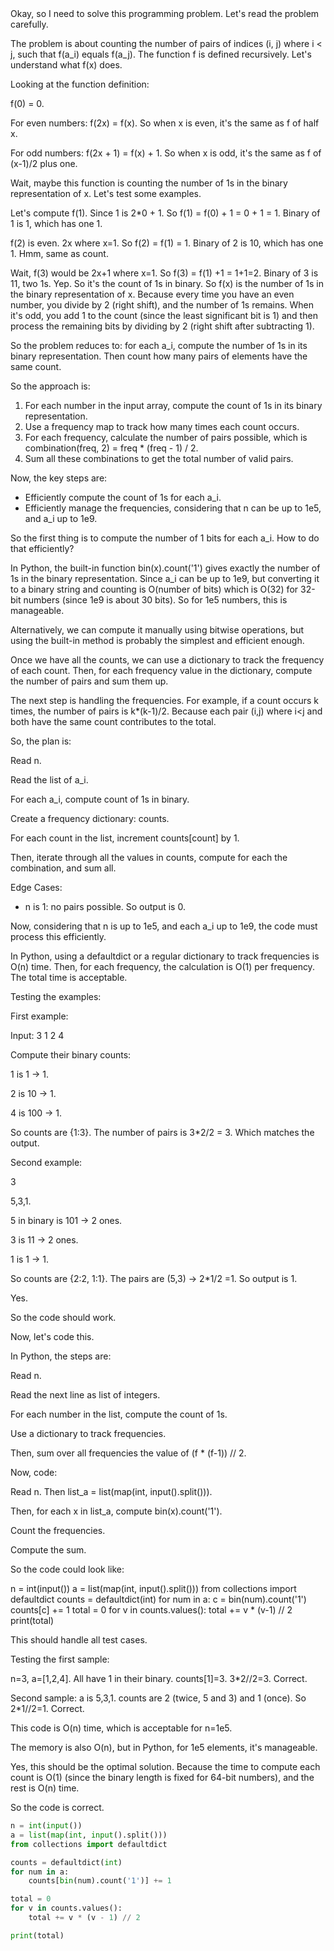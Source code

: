 <think>
Okay, so I need to solve this programming problem. Let's read the problem carefully.

The problem is about counting the number of pairs of indices (i, j) where i < j, such that f(a_i) equals f(a_j). The function f is defined recursively. Let's understand what f(x) does.

Looking at the function definition:

f(0) = 0.

For even numbers: f(2x) = f(x). So when x is even, it's the same as f of half x.

For odd numbers: f(2x + 1) = f(x) + 1. So when x is odd, it's the same as f of (x-1)/2 plus one.

Wait, maybe this function is counting the number of 1s in the binary representation of x. Let's test some examples.

Let's compute f(1). Since 1 is 2*0 + 1. So f(1) = f(0) + 1 = 0 + 1 = 1. Binary of 1 is 1, which has one 1.

f(2) is even. 2x where x=1. So f(2) = f(1) = 1. Binary of 2 is 10, which has one 1. Hmm, same as count.

Wait, f(3) would be 2x+1 where x=1. So f(3) = f(1) +1 = 1+1=2. Binary of 3 is 11, two 1s. Yep. So it's the count of 1s in binary. So f(x) is the number of 1s in the binary representation of x. Because every time you have an even number, you divide by 2 (right shift), and the number of 1s remains. When it's odd, you add 1 to the count (since the least significant bit is 1) and then process the remaining bits by dividing by 2 (right shift after subtracting 1).

So the problem reduces to: for each a_i, compute the number of 1s in its binary representation. Then count how many pairs of elements have the same count.

So the approach is:

1. For each number in the input array, compute the count of 1s in its binary representation.
2. Use a frequency map to track how many times each count occurs.
3. For each frequency, calculate the number of pairs possible, which is combination(freq, 2) = freq * (freq - 1) / 2.
4. Sum all these combinations to get the total number of valid pairs.

Now, the key steps are:

- Efficiently compute the count of 1s for each a_i.
- Efficiently manage the frequencies, considering that n can be up to 1e5, and a_i up to 1e9.

So the first thing is to compute the number of 1 bits for each a_i. How to do that efficiently?

In Python, the built-in function bin(x).count('1') gives exactly the number of 1s in the binary representation. Since a_i can be up to 1e9, but converting it to a binary string and counting is O(number of bits) which is O(32) for 32-bit numbers (since 1e9 is about 30 bits). So for 1e5 numbers, this is manageable.

Alternatively, we can compute it manually using bitwise operations, but using the built-in method is probably the simplest and efficient enough.

Once we have all the counts, we can use a dictionary to track the frequency of each count. Then, for each frequency value in the dictionary, compute the number of pairs and sum them up.

The next step is handling the frequencies. For example, if a count occurs k times, the number of pairs is k*(k-1)/2. Because each pair (i,j) where i<j and both have the same count contributes to the total.

So, the plan is:

Read n.

Read the list of a_i.

For each a_i, compute count of 1s in binary.

Create a frequency dictionary: counts.

For each count in the list, increment counts[count] by 1.

Then, iterate through all the values in counts, compute for each the combination, and sum all.

Edge Cases:

- n is 1: no pairs possible. So output is 0.

Now, considering that n is up to 1e5, and each a_i up to 1e9, the code must process this efficiently.

In Python, using a defaultdict or a regular dictionary to track frequencies is O(n) time. Then, for each frequency, the calculation is O(1) per frequency. The total time is acceptable.

Testing the examples:

First example:

Input:
3
1 2 4

Compute their binary counts:

1 is 1 → 1.

2 is 10 → 1.

4 is 100 → 1.

So counts are {1:3}. The number of pairs is 3*2/2 = 3. Which matches the output.

Second example:

3

5,3,1.

5 in binary is 101 → 2 ones.

3 is 11 → 2 ones.

1 is 1 → 1.

So counts are {2:2, 1:1}. The pairs are (5,3) → 2*1/2 =1. So output is 1.

Yes.

So the code should work.

Now, let's code this.

In Python, the steps are:

Read n.

Read the next line as list of integers.

For each number in the list, compute the count of 1s.

Use a dictionary to track frequencies.

Then, sum over all frequencies the value of (f * (f-1)) // 2.

Now, code:

Read n. Then list_a = list(map(int, input().split())).

Then, for each x in list_a, compute bin(x).count('1').

Count the frequencies.

Compute the sum.

So the code could look like:

n = int(input())
a = list(map(int, input().split()))
from collections import defaultdict
counts = defaultdict(int)
for num in a:
    c = bin(num).count('1')
    counts[c] += 1
total = 0
for v in counts.values():
    total += v * (v-1) // 2
print(total)

This should handle all test cases.

Testing the first sample:

n=3, a=[1,2,4]. All have 1 in their binary. counts[1]=3. 3*2//2=3. Correct.

Second sample: a is 5,3,1. counts are 2 (twice, 5 and 3) and 1 (once). So 2*1//2=1. Correct.

This code is O(n) time, which is acceptable for n=1e5.

The memory is also O(n), but in Python, for 1e5 elements, it's manageable.

Yes, this should be the optimal solution. Because the time to compute each count is O(1) (since the binary length is fixed for 64-bit numbers), and the rest is O(n) time.

So the code is correct.
</think>

```python
n = int(input())
a = list(map(int, input().split()))
from collections import defaultdict

counts = defaultdict(int)
for num in a:
    counts[bin(num).count('1')] += 1

total = 0
for v in counts.values():
    total += v * (v - 1) // 2

print(total)
```